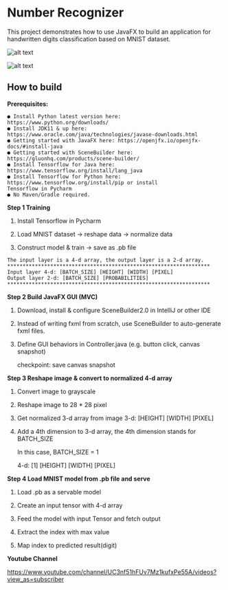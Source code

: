 # Number Recognizer

This project demonstrates how to use JavaFX to build an application for handwritten
digits classification based on MNIST dataset.


![alt text](https://github.com/NEU-GradStudents/group-project-yu-shi/blob/master/Screen%20Shot%202020-04-20%20at%2011.23.35%20PM.png)

![alt text](https://github.com/NEU-GradStudents/group-project-yu-shi/blob/master/Screen%20Shot%202020-04-20%20at%2011.25.59%20PM.png)









## How to build

**Prerequisites:**

```
● Install Python latest version here: ​https://www.python.org/downloads/
● Install JDK11 & up here:
https://www.oracle.com/java/technologies/javase-downloads.html
● Getting started with JavaFX here: ​https://openjfx.io/openjfx-docs/#install-java
● Getting started with SceneBuilder here:
https://gluonhq.com/products/scene-builder/
● Install Tensorflow for Java here: ​https://www.tensorflow.org/install/lang_java
● Install Tensorflow for Python here: ​https://www.tensorflow.org/install/pip​ or install
Tensorflow in Pycharm
● No Maven/Gradle required.
```

**Step 1 Training**

1. Install Tensorflow in Pycharm

2. Load MNIST dataset -> reshape data -> normalize data

3. Construct model & train -> save as .pb file

```
The input layer is a 4-d array, the output layer is a 2-d array.
******************************************************************
Input layer 4-d: [BATCH_SIZE] [HEIGHT] [WIDTH] [PIXEL]
Output layer 2-d: [BATCH_SIZE] [PROBABILITIES]
******************************************************************
```
**Step 2 Build JavaFX GUI (MVC)**

1. Download, install & configure SceneBuilder2.0 in IntelliJ or other IDE

2. Instead of writing fxml from scratch, use SceneBuilder to auto-generate fxml
    files.
    
3. Define GUI behaviors in Controller.java
    (e.g. button click, canvas snapshot)
    
    checkpoint: save canvas snapshot

**Step 3 Reshape image & convert to normalized 4-d array**

1. Convert image to grayscale
2. Reshape image to 28 * 28 pixel
3. Get normalized 3-d array from image
    3-d: [HEIGHT] [WIDTH] [PIXEL]


4. Add a 4th dimension to 3-d array, the 4th dimension stands for BATCH_SIZE
    
    In this case, BATCH_SIZE = 1
    
    4-d: [1] [HEIGHT] [WIDTH] [PIXEL]

**Step 4 Load MNIST model from .pb file and serve**

1. Load .pb as a servable model

2. Create an input tensor with 4-d array

3. Feed the model with input Tensor and fetch output

4. Extract the index with max value

5. Map index to predicted result(digit)

**Youtube Channel**

https://www.youtube.com/channel/UC3nf51hFUv7Mz1kufxPe55A/videos?view_as=subscriber
